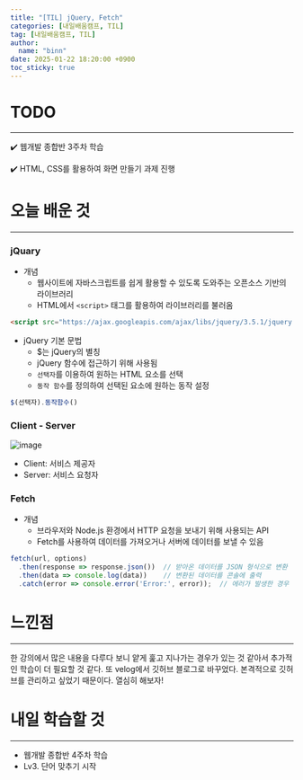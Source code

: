 ```yaml
---
title: "[TIL] jQuery, Fetch"
categories: [내일배움캠프, TIL]
tag: [내일배움캠프, TIL]
author:
  name: "binn"
date: 2025-01-22 18:20:00 +0900
toc_sticky: true
---
```

# TODO
***
✔️ 웹개발 종합반 3주차 학습

✔️ HTML, CSS를 활용하여 화면 만들기 과제 진행
# 오늘 배운 것
***
### jQuary
  - 개념
    - 웹사이트에 자바스크립트를 쉽게 활용할 수 있도록 도와주는 오픈소스 기반의 라이브러리
    - HTML에서 `<script>` 태그를 활용하여 라이브러리를 불러옴
  ``` html
  <script src="https://ajax.googleapis.com/ajax/libs/jquery/3.5.1/jquery.min.js"></script>
  ```
- jQuery 기본 문법
  - $는 jQuery의 별칭
  - jQuery 함수에 접근하기 위해 사용됨
  - `선택자`를 이용하여 원하는 HTML 요소를 선택
  - `동작 함수`를 정의하여 선택된 요소에 원하는 동작 설정
```javascript
$(선택자).동작함수()
```

### Client - Server
![image](https://velog.velcdn.com/images/seosu2000/post/84996eed-dcdc-43a1-9630-d0cbe5b6bba7/image.png)
- Client: 서비스 제공자
- Server: 서비스 요청자

### Fetch
- 개념
  - 브라우저와 Node.js 환경에서 HTTP 요청을 보내기 위해 사용되는 API
  - Fetch를 사용하여 데이터를 가져오거나 서버에 데이터를 보낼 수 있음
```javascript
fetch(url, options)
  .then(response => response.json())  // 받아온 데이터를 JSON 형식으로 변환
  .then(data => console.log(data))    // 변환된 데이터를 콘솔에 출력
  .catch(error => console.error('Error:', error));  // 에러가 발생한 경우 에러 처리
```

# 느낀점
***
한 강의에서 많은 내용을 다루다 보니 얕게 훑고 지나가는 경우가 있는 것 같아서 추가적인 학습이 더 필요할 것 같다. 또 velog에서 깃허브 블로그로 바꾸었다. 본격적으로 깃허브를 관리하고 싶었기 때문이다. 열심히 해보자! 

# 내일 학습할 것
***
- 웹개발 종합반 4주차 학습
- Lv3. 단어 맞추기 시작
